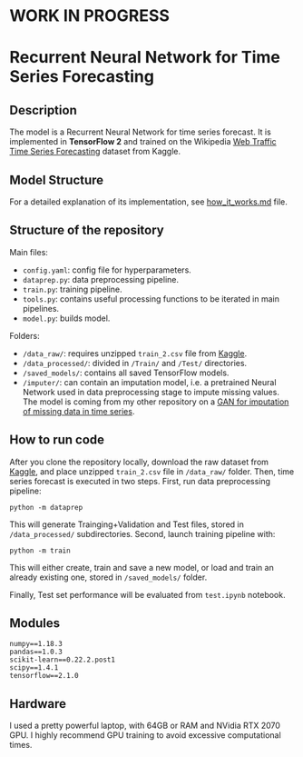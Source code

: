 # WORK IN PROGRESS

# Recurrent Neural Network for Time Series Forecasting

## Description
The model is a Recurrent Neural Network for time series forecast. It is implemented in **TensorFlow 2** and trained on the Wikipedia [Web Traffic Time Series Forecasting](https://www.kaggle.com/c/web-traffic-time-series-forecasting) dataset from Kaggle.

## Model Structure
For a detailed explanation of its implementation, see [how_it_works.md]() file.

## Structure of the repository
Main files:
- `config.yaml`: config file for hyperparameters.
- `dataprep.py`: data preprocessing pipeline.
- `train.py`: training pipeline.
- `tools.py`: contains useful processing functions to be iterated in main pipelines.
- `model.py`: builds model.

Folders:
- `/data_raw/`: requires unzipped `train_2.csv` file from [Kaggle](https://www.kaggle.com/c/web-traffic-time-series-forecasting/).
- `/data_processed/`: divided in `/Train/` and `/Test/` directories.
- `/saved_models/`: contains all saved TensorFlow models.
- `/imputer/`: can contain an imputation model, i.e. a pretrained Neural Network used in data preprocessing stage to impute missing values. The model is coming from my other repository on a [GAN for imputation of missing data in time series](https://github.com/IvanBongiorni/GAN-RNN_Timeseries-imputation).

## How to run code
After you clone the repository locally, download the raw dataset from [Kaggle](https://www.kaggle.com/c/web-traffic-time-series-forecasting/), and place unzipped `train_2.csv` file in `/data_raw/` folder.
Then, time series forecast is executed in two steps. First, run data preprocessing pipeline:

`python -m dataprep`

This will generate Trainging+Validation and Test files, stored in `/data_processed/` subdirectories. Second, launch training pipeline with:

`python -m train`

This will either create, train and save a new model, or load and train an already existing one, stored in `/saved_models/` folder.

Finally, Test set performance will be evaluated from `test.ipynb` notebook.


## Modules
```
numpy==1.18.3
pandas==1.0.3
scikit-learn==0.22.2.post1
scipy==1.4.1
tensorflow==2.1.0
```

## Hardware
I used a pretty powerful laptop, with 64GB or RAM and NVidia RTX 2070 GPU. I highly recommend GPU training to avoid excessive computational times.
